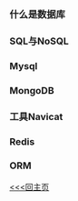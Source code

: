 ### 什么是数据库
### SQL与NoSQL
### Mysql
### MongoDB
### 工具Navicat
### Redis
### ORM

[<<<回主页](https://github.com/ora-cat/UE4Handbook)